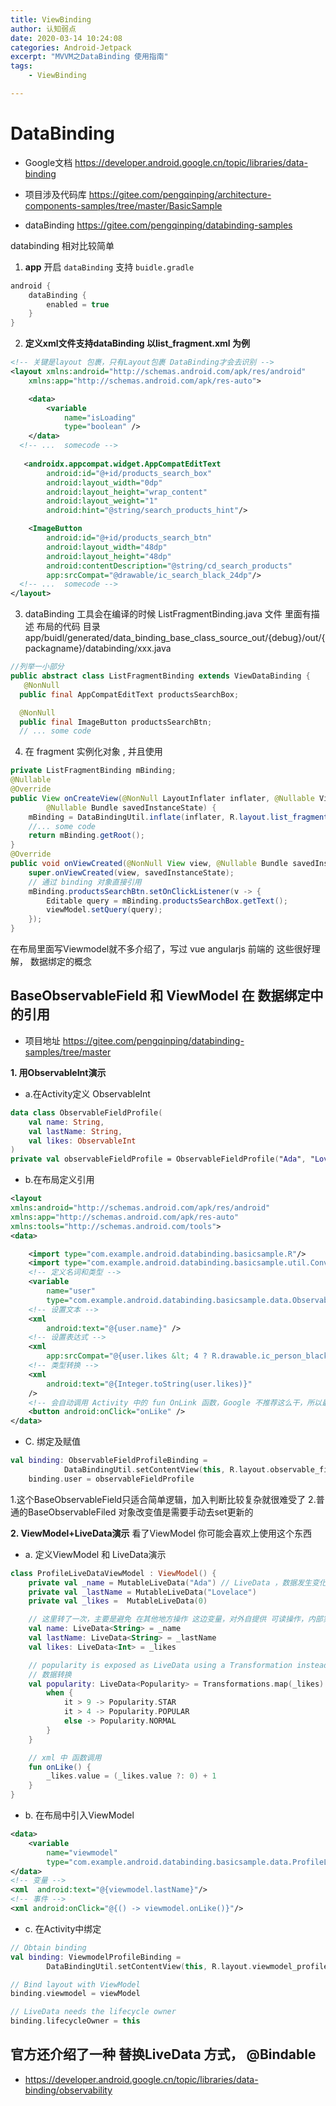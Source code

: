```yaml
---
title: ViewBinding
author: 认知弱点
date: 2020-03-14 10:24:08
categories: Android-Jetpack
excerpt: "MVVM之DataBinding 使用指南"
tags:
    - ViewBinding

---
```

# DataBinding 
* Google文档 https://developer.android.google.cn/topic/libraries/data-binding

* 项目涉及代码库 https://gitee.com/pengqinping/architecture-components-samples/tree/master/BasicSample
* dataBinding https://gitee.com/pengqinping/databinding-samples

databinding 相对比较简单

1. **app** 开启 `dataBinding` 支持 `buidle.gradle`

```groovy
android {
    dataBinding {
        enabled = true
    }
}
```
2. **定义xml文件支持dataBinding 以list_fragment.xml 为例**

```xml
<!-- 关键是layout 包裹，只有Layout包裹 DataBinding才会去识别 -->
<layout xmlns:android="http://schemas.android.com/apk/res/android"
    xmlns:app="http://schemas.android.com/apk/res-auto">

    <data>
        <variable
            name="isLoading"
            type="boolean" />
    </data>
  <!-- ...  somecode -->
 
   <androidx.appcompat.widget.AppCompatEditText
        android:id="@+id/products_search_box"
        android:layout_width="0dp"
        android:layout_height="wrap_content"
        android:layout_weight="1"
        android:hint="@string/search_products_hint"/>

    <ImageButton
        android:id="@+id/products_search_btn"
        android:layout_width="48dp"
        android:layout_height="48dp"
        android:contentDescription="@string/cd_search_products"
        app:srcCompat="@drawable/ic_search_black_24dp"/>
  <!-- ...  somecode -->
</layout>
```
3. dataBinding 工具会在编译的时候 ListFragmentBinding.java 文件 里面有描述 布局的代码 
目录 app/buidl/generated/data_binding_base_class_source_out/{debug}/out/{packagname}/databinding/xxx.java

```java
//列举一小部分
public abstract class ListFragmentBinding extends ViewDataBinding {
   @NonNull
  public final AppCompatEditText productsSearchBox;

  @NonNull
  public final ImageButton productsSearchBtn;
  // ... some code

```

4. 在 fragment 实例化对象 , 并且使用

```java
private ListFragmentBinding mBinding;
@Nullable
@Override
public View onCreateView(@NonNull LayoutInflater inflater, @Nullable ViewGroup container,
        @Nullable Bundle savedInstanceState) {
    mBinding = DataBindingUtil.inflate(inflater, R.layout.list_fragment, container, false);
    //... some code
    return mBinding.getRoot();
}
@Override
public void onViewCreated(@NonNull View view, @Nullable Bundle savedInstanceState) {
    super.onViewCreated(view, savedInstanceState);
    // 通过 binding 对象直接引用
    mBinding.productsSearchBtn.setOnClickListener(v -> {
        Editable query = mBinding.productsSearchBox.getText();
        viewModel.setQuery(query);
    });
}

```
在布局里面写Viewmodel就不多介绍了，写过 vue angularjs 前端的 这些很好理解， 数据绑定的概念

## BaseObservableField 和 ViewModel 在 数据绑定中的引用
* 项目地址 https://gitee.com/pengqinping/databinding-samples/tree/master

**1. 用ObservableInt演示**
* a.在Activity定义 ObservableInt
```kotlin
data class ObservableFieldProfile(
    val name: String,
    val lastName: String,
    val likes: ObservableInt
)
private val observableFieldProfile = ObservableFieldProfile("Ada", "Lovelace", ObservableInt(0))

```

* b.在布局定义引用
```xml
<layout
xmlns:android="http://schemas.android.com/apk/res/android"
xmlns:app="http://schemas.android.com/apk/res-auto"
xmlns:tools="http://schemas.android.com/tools">
<data>

    <import type="com.example.android.databinding.basicsample.R"/>
    <import type="com.example.android.databinding.basicsample.util.ConverterUtil"/>
    <!-- 定义名词和类型 -->
    <variable
        name="user"
        type="com.example.android.databinding.basicsample.data.ObservableFieldProfile" />
    <!-- 设置文本 -->
    <xml
        android:text="@{user.name}" />
    <!-- 设置表达式 -->
    <xml 
        app:srcCompat="@{user.likes &lt; 4 ? R.drawable.ic_person_black_96dp : R.drawable.ic_whatshot_black_96dp }"/>
    <!-- 类型转换 -->
    <xml 
        android:text="@{Integer.toString(user.likes)}"
    />
    <!-- 会自动调用 Activity 中的 fun OnLink 函数，Google 不推荐这么干，所以最好使用ViewModel -->
    <button android:onClick="onLike" />
</data>

```
* C. 绑定及赋值
```kotlin
val binding: ObservableFieldProfileBinding =
            DataBindingUtil.setContentView(this, R.layout.observable_field_profile)
    binding.user = observableFieldProfile
```

1.这个BaseObservableField只适合简单逻辑，加入判断比较复杂就很难受了
2.普通的BaseObservableFiled 对象改变值是需要手动去set更新的

**2. ViewModel+LiveData演示** 
看了ViewModel 你可能会喜欢上使用这个东西
* a. 定义ViewModel 和 LiveData演示
```kotlin
class ProfileLiveDataViewModel : ViewModel() {
    private val _name = MutableLiveData("Ada") // LiveData ，数据发生变化会自动更新布局，不用在重新拿View 去set数据
    private val _lastName = MutableLiveData("Lovelace")
    private val _likes =  MutableLiveData(0)

    // 这里转了一次，主要是避免 在其他地方操作 这边变量，对外自提供 可读操作，内部实现可写操作
    val name: LiveData<String> = _name
    val lastName: LiveData<String> = _lastName
    val likes: LiveData<Int> = _likes

    // popularity is exposed as LiveData using a Transformation instead of a @Bindable property.
    // 数据转换
    val popularity: LiveData<Popularity> = Transformations.map(_likes) {
        when {
            it > 9 -> Popularity.STAR
            it > 4 -> Popularity.POPULAR
            else -> Popularity.NORMAL
        }
    }

    // xml 中 函数调用
    fun onLike() {
        _likes.value = (_likes.value ?: 0) + 1
    }
}
```

* b. 在布局中引入ViewModel
```xml
<data>
    <variable
        name="viewmodel"
        type="com.example.android.databinding.basicsample.data.ProfileLiveDataViewModel"/>
</data>
<!-- 变量 -->
<xml  android:text="@{viewmodel.lastName}"/>
<!-- 事件 -->
<xml android:onClick="@{() -> viewmodel.onLike()}"/>

```
* c. 在Activity中绑定
```kotlin  
// Obtain binding
val binding: ViewmodelProfileBinding =
        DataBindingUtil.setContentView(this, R.layout.viewmodel_profile)

// Bind layout with ViewModel
binding.viewmodel = viewModel

// LiveData needs the lifecycle owner
binding.lifecycleOwner = this
```

## 官方还介绍了一种 替换LiveData 方式， @Bindable
* https://developer.android.google.cn/topic/libraries/data-binding/observability